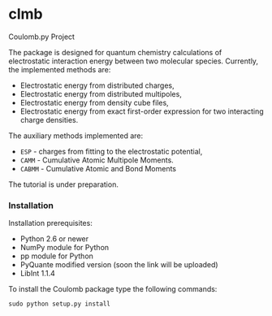 clmb
====

Coulomb.py Project

The package is designed for quantum chemistry calculations
of electrostatic interaction energy between two molecular species.
Currently, the implemented methods are:

* Electrostatic energy from distributed charges,
* Electrostatic energy from distributed multipoles,
* Electrostatic energy from density cube files,
* Electrostatic energy from exact first-order expression for two interacting charge densities. 
   
The auxiliary methods implemented are:

* `ESP` - charges from fitting to the electrostatic potential,
* `CAMM` - Cumulative Atomic Multipole Moments.
* `CABMM` - Cumulative Atomic and Bond Moments

The tutorial is under preparation. 

### Installation ###

Installation prerequisites:
- Python 2.6 or newer
- NumPy module for Python
- pp module for Python
- PyQuante modified version (soon the link will be uploaded)
- LibInt 1.1.4

To install the Coulomb package type the following commands:
```
sudo python setup.py install
```
